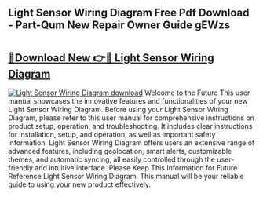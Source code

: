 ## Light Sensor Wiring Diagram Free Pdf Download - Part-Qum New Repair Owner Guide gEWzs

# <h2><a href="http://dfsyv6.blite.top/?on=Light+Sensor+Wiring+Diagram">🔗Download New 👉🔴 Light Sensor Wiring Diagram</a></h2>

[![Light Sensor Wiring Diagram download](https://i.imgur.com/lujVjoI.png)](http://dfsyv6.blite.top/?on=Light+Sensor+Wiring+Diagram)
Welcome to the Future This user manual showcases the innovative features and functionalities of your new Light Sensor Wiring Diagram. Before using your Light Sensor Wiring Diagram, please refer to this user manual for comprehensive instructions on product setup, operation, and troubleshooting. It includes clear instructions for installation, setup, and operation, as well as important safety information. Light Sensor Wiring Diagram offers users an extensive range of advanced features, including geolocation, smart alerts, customizable themes, and automatic syncing, all easily controlled through the user-friendly and intuitive interface. Please Keep This Information for Future Reference Light Sensor Wiring Diagram. This manual will be your reliable guide to using your new product effectively.
